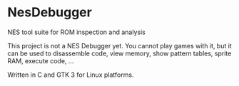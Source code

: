 # NesDebugger
NES tool suite for ROM inspection and analysis

This project is not a NES Debugger yet. You cannot play games with it, but it can be used to disassemble code, view memory, 
show pattern tables, sprite RAM, execute code, ...

Written in C and GTK 3 for Linux platforms.
